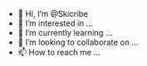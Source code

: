 - 👋 Hi, I’m @Skicribe
- 👀 I’m interested in ...
- 🌱 I’m currently learning ...
- 💞️ I’m looking to collaborate on ...
- 📫 How to reach me ...

<!---
Skicribe/Skicribe is a ✨ special ✨ repository because its `README.md` (this file) appears on your GitHub profile.
You can click the Preview link to take a look at your changes.
--->
